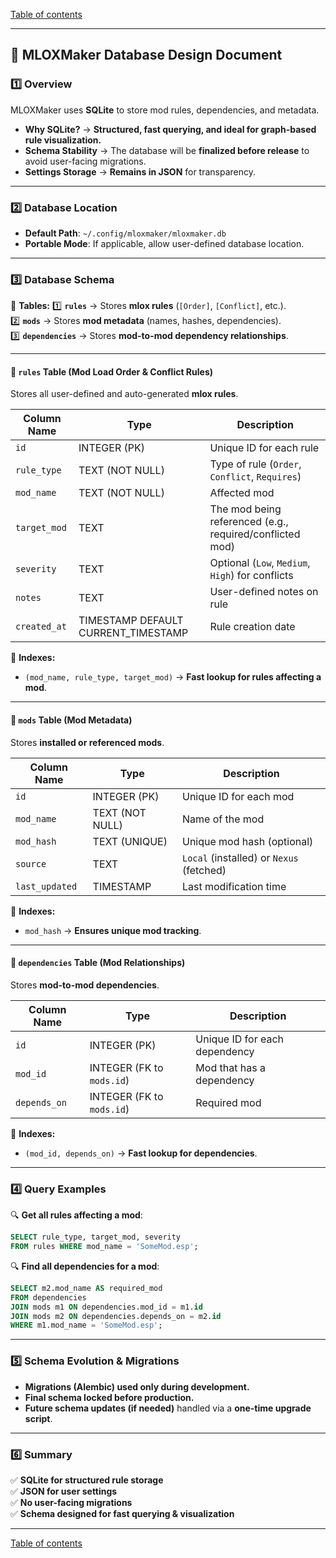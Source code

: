 
[Table of contents](index.md)

---

## **📌 MLOXMaker Database Design Document**  

### **1️⃣ Overview**
MLOXMaker uses **SQLite** to store mod rules, dependencies, and metadata.  
- **Why SQLite?** → **Structured, fast querying, and ideal for graph-based rule visualization.**  
- **Schema Stability** → The database will be **finalized before release** to avoid user-facing migrations.  
- **Settings Storage** → **Remains in JSON** for transparency.  

---

### **2️⃣ Database Location**  
- **Default Path**: `~/.config/mloxmaker/mloxmaker.db`  
- **Portable Mode**: If applicable, allow user-defined database location.  

---

### **3️⃣ Database Schema**
📌 **Tables:**
1️⃣ **`rules`** → Stores **mlox rules** (`[Order]`, `[Conflict]`, etc.).  
2️⃣ **`mods`** → Stores **mod metadata** (names, hashes, dependencies).  
3️⃣ **`dependencies`** → Stores **mod-to-mod dependency relationships**.  

---

#### **📝 `rules` Table (Mod Load Order & Conflict Rules)**
Stores all user-defined and auto-generated **mlox rules**.

| Column Name    | Type        | Description |
|---------------|------------|-------------|
| `id`          | INTEGER (PK) | Unique ID for each rule |
| `rule_type`   | TEXT (NOT NULL) | Type of rule (`Order`, `Conflict`, `Requires`) |
| `mod_name`    | TEXT (NOT NULL) | Affected mod |
| `target_mod`  | TEXT | The mod being referenced (e.g., required/conflicted mod) |
| `severity`    | TEXT | Optional (`Low`, `Medium`, `High`) for conflicts |
| `notes`       | TEXT | User-defined notes on rule |
| `created_at`  | TIMESTAMP DEFAULT CURRENT_TIMESTAMP | Rule creation date |

📌 **Indexes:**  
- `(mod_name, rule_type, target_mod)` → **Fast lookup for rules affecting a mod**.  

---

#### **📝 `mods` Table (Mod Metadata)**
Stores **installed or referenced mods**.

| Column Name   | Type        | Description |
|--------------|------------|-------------|
| `id`         | INTEGER (PK) | Unique ID for each mod |
| `mod_name`   | TEXT (NOT NULL) | Name of the mod |
| `mod_hash`   | TEXT (UNIQUE) | Unique mod hash (optional) |
| `source`     | TEXT | `Local` (installed) or `Nexus` (fetched) |
| `last_updated` | TIMESTAMP | Last modification time |

📌 **Indexes:**  
- `mod_hash` → **Ensures unique mod tracking**.  

---

#### **📝 `dependencies` Table (Mod Relationships)**
Stores **mod-to-mod dependencies**.

| Column Name   | Type        | Description |
|--------------|------------|-------------|
| `id`         | INTEGER (PK) | Unique ID for each dependency |
| `mod_id`     | INTEGER (FK to `mods.id`) | Mod that has a dependency |
| `depends_on` | INTEGER (FK to `mods.id`) | Required mod |

📌 **Indexes:**  
- `(mod_id, depends_on)` → **Fast lookup for dependencies**.  

---

### **4️⃣ Query Examples**
🔍 **Get all rules affecting a mod**:
```sql
SELECT rule_type, target_mod, severity 
FROM rules WHERE mod_name = 'SomeMod.esp';
```

🔍 **Find all dependencies for a mod**:
```sql
SELECT m2.mod_name AS required_mod 
FROM dependencies 
JOIN mods m1 ON dependencies.mod_id = m1.id 
JOIN mods m2 ON dependencies.depends_on = m2.id 
WHERE m1.mod_name = 'SomeMod.esp';
```

---

### **5️⃣ Schema Evolution & Migrations**
- **Migrations (Alembic) used only during development.**  
- **Final schema locked before production.**  
- **Future schema updates (if needed)** handled via a **one-time upgrade script**.  

---

### **6️⃣ Summary**
✅ **SQLite for structured rule storage**  
✅ **JSON for user settings**  
✅ **No user-facing migrations**  
✅ **Schema designed for fast querying & visualization**  

---

[Table of contents](index.md)
